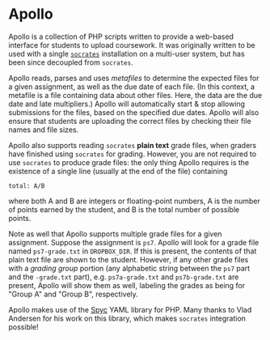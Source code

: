 Apollo
======

Apollo is a collection of PHP scripts written to provide a web-based
interface for students to upload coursework. It was originally written
to be used with a single [`socrates`][soc] installation on a multi-user
system, but has been since decoupled from `socrates`.

Apollo reads, parses and uses *metafiles* to determine the
expected files for a given assignment, as well as the due date of each
file. (In this context, a metafile is a file containing data about other
files. Here, the data are the due date and late multipliers.) Apollo will
automatically start & stop allowing submissions for the files, based on
the specified due dates. Apollo will also ensure that students are
uploading the correct files by checking their file names and file sizes.

Apollo also supports reading `socrates` **plain text** grade files, when
graders have finished using `socrates` for grading. However, you are not
required to use `socrates` to produce grade files: the only thing Apollo
requires is the existence of a single line (usually at the end of the file)
containing

    total: A/B

where both A and B are integers or floating-point numbers, A is the
number of points earned by the student, and B is the total number of
possible points.

Note as well that Apollo supports multiple grade files for a given
assignment. Suppose the assignment is `ps7`. Apollo will look for a grade
file named `ps7-grade.txt` in `DROPBOX_DIR`. If this is present, the
contents of that plain text file are shown to the student. However, if
any other grade files with a *grading group* portion (any alphabetic string
between the `ps7` part and the `-grade.txt` part), e.g. `ps7a-grade.txt`
and `ps7b-grade.txt` are present, Apollo will show them as well, labeling
the grades as being for "Group A" and "Group B", respectively.

<!--
Lastly, Apollo allows students to submit grading concerns about a given
grade. Apollo saves a YAML file to the file system when a student
submits a concern, which can be edited to contain the feedback of the
grading coordinator.
-->

Apollo makes use of the [Spyc][spyc] YAML library for PHP. Many thanks
to Vlad Andersen for his work on this library, which makes `socrates`
integration possible!

[soc]: https://github.com/abreen/socrates
[spyc]: https://github.com/mustangostang/spyc
